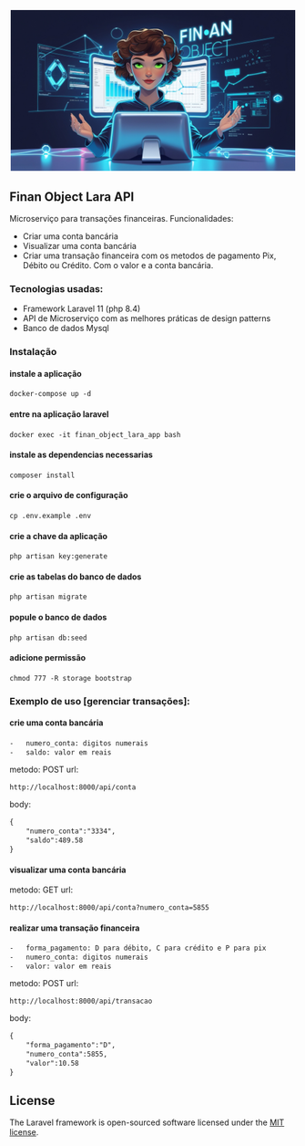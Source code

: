 <p align="center"><img src="public/assets/img/cover.jpg" width="500" alt="Cover"></p>

## Finan Object Lara API

Microserviço para transações financeiras. Funcionalidades:

- Criar uma conta bancária
- Visualizar uma conta bancária
- Criar uma transação financeira com os metodos de pagamento Pix, Débito ou Crédito. Com o valor e a conta bancária.

### Tecnologias usadas:

* Framework Laravel 11 (php 8.4)
* API de Microserviço com as melhores práticas de design patterns
* Banco de dados Mysql

### Instalação

#### instale a aplicação

```
docker-compose up -d
```

#### entre na aplicação laravel

```
docker exec -it finan_object_lara_app bash
```

#### instale as dependencias necessarias

```
composer install
```

#### crie o arquivo de configuração

```
cp .env.example .env
```

#### crie a chave da aplicação

```
php artisan key:generate
```

#### crie as tabelas do banco de dados

```
php artisan migrate
```

#### popule o banco de dados

```
php artisan db:seed
```

#### adicione permissão

```
chmod 777 -R storage bootstrap
```

### Exemplo de uso [gerenciar transações]:


#### crie uma conta bancária

    -   numero_conta: digitos numerais
    -   saldo: valor em reais

metodo: POST
url:
```
http://localhost:8000/api/conta
```
body:
```
{
    "numero_conta":"3334",
    "saldo":489.58
}
```

#### visualizar uma conta bancária

metodo: GET
url:
```
http://localhost:8000/api/conta?numero_conta=5855
```

#### realizar uma transação financeira

    -   forma_pagamento: D para débito, C para crédito e P para pix
    -   numero_conta: digitos numerais
    -   valor: valor em reais

metodo: POST
url:
```
http://localhost:8000/api/transacao
```
body:
```
{
    "forma_pagamento":"D",
    "numero_conta":5855,
    "valor":10.58
}
```

## License

The Laravel framework is open-sourced software licensed under the [MIT license](https://opensource.org/licenses/MIT).
